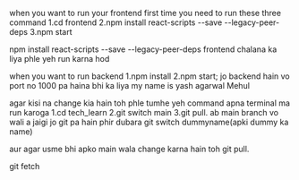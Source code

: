 when you want to run your frontend first time you need to run these three command
1.cd frontend
2.npm install react-scripts --save --legacy-peer-deps
3.npm start

npm install react-scripts --save --legacy-peer-deps   frontend chalana ka liya phle yeh run karna hod



when you want to run backend 
1.npm install 
2.npm start;   jo backend hain vo port no 1000 pa haina bhi ka liya
my name is yash agarwal
Mehul



agar kisi na change kia hain toh phle tumhe yeh command apna terminal ma run karoga 
1.cd tech_learn
2.git switch main
3.git pull.
ab main branch vo wali a jaigi jo git pa hain 
phir dubara 
git switch dummyname(apki dummy ka name)

aur agar usme bhi apko main wala change karna hain toh 
git pull.

git fetch